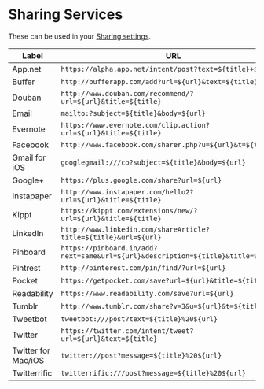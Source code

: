 Sharing Services
================

These can be used in your [Sharing settings](https://feedbin.me/settings/sharing).

| Label               | URL                                                                                |
| ------------------- | ---------------------------------------------------------------------------------- |
| App.net             | `https://alpha.app.net/intent/post?text=${title}+${url}`                           |
| Buffer              | `http://bufferapp.com/add?url=${url}&text=${title}`                                |
| Douban              | `http://www.douban.com/recommend/?url=${url}&title=${title}`                       |
| Email               | `mailto:?subject=${title}&body=${url}`                                             |
| Evernote            | `https://www.evernote.com/clip.action?url=${url}&title=${title}`                   |
| Facebook            | `http://www.facebook.com/sharer.php?u=${url}&t=${title}`                           |
| Gmail for iOS       | `googlegmail:///co?subject=${title}&body=${url}`                                   |
| Google+             | `https://plus.google.com/share?url=${url}`                                         |
| Instapaper          | `http://www.instapaper.com/hello2?url=${url}&title=${title}`                       |
| Kippt               | `https://kippt.com/extensions/new/?url=${url}&title=${title}`                      |
| LinkedIn            | `http://www.linkedin.com/shareArticle?title=${title}&url=${url}`                   |
| Pinboard            | `https://pinboard.in/add?next=same&url=${url}&description=${title}&title=${title}` |
| Pintrest            | `http://pinterest.com/pin/find/?url=${url}`                                        |
| Pocket              | `https://getpocket.com/save?url=${url}&title=${title}`                             |
| Readability         | `https://www.readability.com/save?url=${url}`                                      |
| Tumblr              | `http://www.tumblr.com/share?v=3&u=${url}&t=${title}`                              |
| Tweetbot            | `tweetbot:///post?text=${title}%20${url}`                                          |
| Twitter             | `https://twitter.com/intent/tweet?url=${url}&text=${title}`                        |
| Twitter for Mac/iOS | `twitter://post?message=${title}%20${url}`                                         |
| Twitterrific        | `twitterrific:///post?message=${title}%20${url}`                                   |
